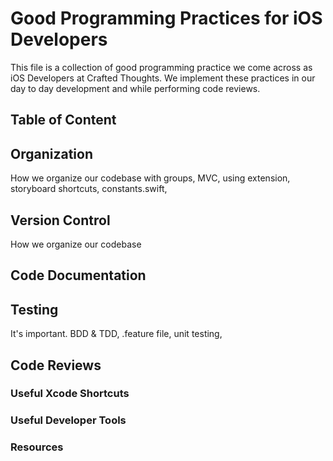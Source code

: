 # Good Programming Practices for iOS Developers

This file is a collection of good programming practice we come across as iOS Developers at Crafted Thoughts. We implement these practices in our day to day development and while performing code reviews. 

## Table of Content
<nice table with links to each section>

## Organization
How we organize our codebase with groups, MVC, using extension, storyboard shortcuts, constants.swift, 

## Version Control
How we organize our codebase

## Code Documentation 

## Testing
It's important. BDD & TDD, .feature file, unit testing, 

## Code Reviews

### Useful Xcode Shortcuts  

### Useful Developer Tools

### Resources

